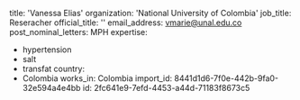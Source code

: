 title: 'Vanessa Elias'
organization: 'National University of Colombia'
job_title: Reseracher
official_title: ''
email_address: vmarie@unal.edu.co
post_nominal_letters: MPH
expertise:
  - hypertension
  - salt
  - transfat
country:
  - Colombia
works_in: Colombia
import_id: 8441d1d6-7f0e-442b-9fa0-32e594a4e4bb
id: 2fc641e9-7efd-4453-a44d-71183f8673c5

